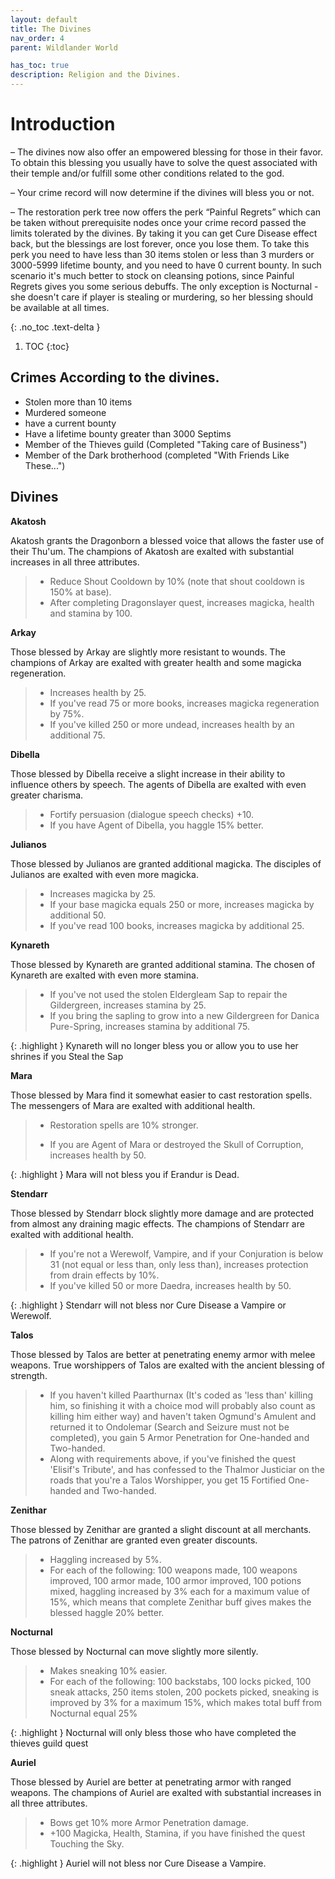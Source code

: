 ```yaml
---
layout: default
title: The Divines
nav_order: 4
parent: Wildlander World

has_toc: true
description: Religion and the Divines.
---
```


# Introduction

– The divines now also offer an empowered blessing for those in their favor. To obtain this blessing you usually have to solve the quest associated with their temple and/or fulfill some other conditions related to the god.

– Your crime record will now determine if the divines will bless you or not.

– The restoration perk tree now offers the perk “Painful Regrets” which can be taken without prerequisite nodes once your crime record passed the limits tolerated by the divines. By taking it you can get Cure Disease effect back, but the blessings are lost forever, once you lose them. To take this perk you need to have less than 30 items stolen or less than 3 murders or 3000-5999 lifetime bounty, and you need to have 0 current bounty. In such scenario it's much better to stock on cleansing potions, since Painful Regrets gives you some serious debuffs. The only exception is Nocturnal - she doesn't care if player is stealing or murdering, so her blessing should be available at all times.

{: .no_toc .text-delta }

1. TOC
{:toc}

## Crimes According to the divines.

* Stolen more than 10 items
* Murdered someone
* have a current bounty
* Have a lifetime bounty greater than 3000 Septims
* Member of the Thieves guild (Completed "Taking care of Business")
* Member of the Dark brotherhood (completed "With Friends Like These...")


## Divines

**Akatosh**

Akatosh grants the Dragonborn a blessed voice that allows the faster use of their Thu'um. The champions of Akatosh are exalted with substantial increases in all three attributes.

> * Reduce Shout Cooldown by 10% (note that shout cooldown is 150% at base).
> * After completing Dragonslayer quest, increases magicka, health and stamina by 100.

**Arkay**

Those blessed by Arkay are slightly more resistant to wounds. The champions of Arkay are exalted with greater health and some magicka regeneration.

> * Increases health by 25.
> * If you've read 75 or more books, increases magicka regeneration by 75%.
> * If you've killed 250 or more undead, increases health by an additional 75.

**Dibella**

Those blessed by Dibella receive a slight increase in their ability to influence others by speech. The agents of Dibella are exalted with even greater charisma.

> * Fortify persuasion (dialogue speech checks) +10.
> * If you have Agent of Dibella, you haggle 15% better.

**Julianos**

Those blessed by Julianos are granted additional magicka. The disciples of Julianos are exalted with even more magicka.

> * Increases magicka by 25.
> * If your base magicka equals 250 or more, increases magicka by additional 50.
> * If you've read 100 books, increases magicka by additional 25.

**Kynareth**

Those blessed by Kynareth are granted additional stamina. The chosen of Kynareth are exalted with even more stamina.

> * If you've not used the stolen Eldergleam Sap to repair the Gildergreen, increases stamina by 25.
> * If you bring the sapling to grow into a new Gildergreen for Danica Pure-Spring, increases stamina by additional 75.

{: .highlight }
Kynareth will no longer bless you or allow you to use her shrines if you Steal the Sap 

**Mara**

Those blessed by Mara find it somewhat easier to cast restoration spells. The messengers of Mara are exalted with additional health.

> * Restoration spells are 10% stronger.
>
> * If you are Agent of Mara or destroyed the Skull of Corruption, increases health by 50.

{: .highlight } 
Mara will not bless you if Erandur is Dead.

**Stendarr**

Those blessed by Stendarr block slightly more damage and are protected from almost any draining magic effects. The champions of Stendarr are exalted with additional health.

> * If you're not a Werewolf, Vampire, and if your Conjuration is below 31 (not equal or less than, only less than), increases protection from drain effects by 10%.
> * If you've killed 50 or more Daedra, increases health by 50.

{: .highlight } 
Stendarr will not bless nor Cure Disease a Vampire or Werewolf. 

**Talos**

Those blessed by Talos are better at penetrating enemy armor with melee weapons. True worshippers of Talos are exalted with the ancient blessing of strength.

> * If you haven't killed Paarthurnax (It's coded as 'less than' killing him, so finishing it with a choice mod will probably also count as killing him either way) and haven't taken Ogmund's Amulent and returned it to Ondolemar (Search and Seizure must not be completed), you gain 5 Armor Penetration for One-handed and Two-handed.
> * Along with requirements above, if you've finished the quest 'Elisif's Tribute', and has confessed to the Thalmor Justiciar on the roads that you're a Talos Worshipper, you get 15 Fortified One-handed and Two-handed.

**Zenithar**

Those blessed by Zenithar are granted a slight discount at all merchants. The patrons of Zenithar are granted even greater discounts.

> * Haggling increased by 5%.
> * For each of the following: 100 weapons made, 100 weapons improved, 100 armor made, 100 armor improved, 100 potions mixed, haggling increased by 3% each for a maximum value of 15%, which means that complete Zenithar buff gives makes the blessed haggle 20% better.

**Nocturnal**

Those blessed by Nocturnal can move slightly more silently.

> * Makes sneaking 10% easier.
> * For each of the following: 100 backstabs, 100 locks picked, 100 sneak attacks, 250 items stolen, 200 pockets picked, sneaking is improved by 3% for a maximum 15%, which makes total buff from Nocturnal equal 25%

{: .highlight }
Nocturnal will only bless those who have completed the thieves guild quest

**Auriel**

Those blessed by Auriel are better at penetrating armor with ranged weapons. The champions of Auriel are exalted with substantial increases in all three attributes.

> * Bows get 10% more Armor Penetration damage.
> * +100 Magicka, Health, Stamina, if you have finished the quest Touching the Sky.

{: .highlight }
Auriel will not bless nor Cure Disease a Vampire.